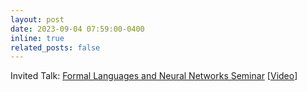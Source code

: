 ```yaml
---
layout: post
date: 2023-09-04 07:59:00-0400
inline: true
related_posts: false
---
```


Invited Talk: [Formal Languages and Neural Networks Seminar](https://flann.super.site/) [[Video](https://youtu.be/I_JrRMqL8zk?si=MByzQXZUlCfSH37U)]
